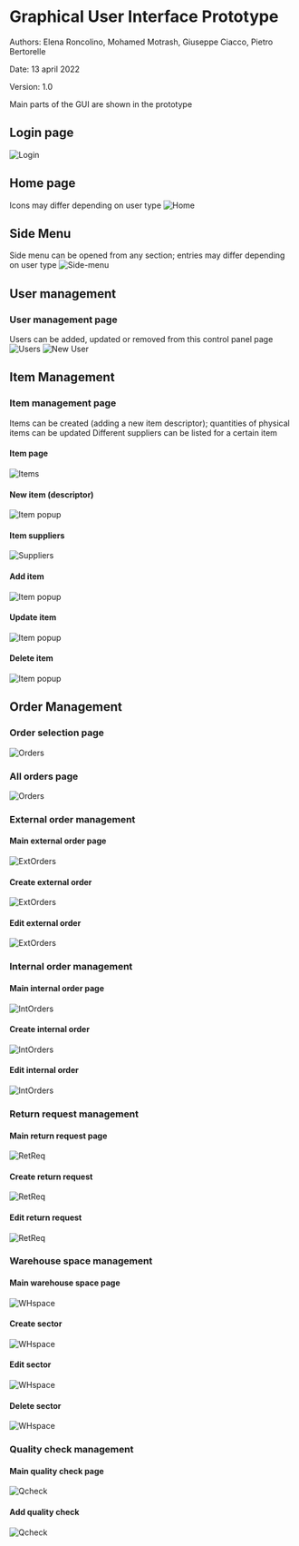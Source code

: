 # Graphical User Interface Prototype  

Authors: Elena Roncolino, Mohamed Motrash, Giuseppe Ciacco, Pietro Bertorelle

Date: 13 april 2022

Version: 1.0

Main parts of the GUI are shown in the prototype

## Login page
![Login](/gui_img/1_Login.png "Login")

## Home page
Icons may differ depending on user type
![Home](/gui_img/2_Home.png "Home")

## Side Menu
Side menu can be opened from any section; entries may differ depending on user type
![Side-menu](/gui_img/4_Side-menu.png "Side-menu")

## User management
### User management page 
Users can be added, updated or removed from this control panel page
![Users](/gui_img/5_Users.png "Users")
![New User](/gui_img/5_User_new.png "New User")

## Item Management
### Item management page
Items can be created (adding a new item descriptor); quantities of physical items can be updated
Different suppliers can be listed for a certain item
#### Item page
![Items](/gui_img/6_Items.png "Items")
#### New item (descriptor)
![Item popup](/gui_img/7_New_item_popup.png "Item popup")
#### Item suppliers
![Suppliers](/gui_img/7_Suppliers_List.png "Suppliers")
#### Add item
![Item popup](/gui_img/8_Add_item_popup.png "Item popup")
#### Update item
![Item popup](/gui_img/7_Update_item_popup.png "Item popup")
#### Delete item
![Item popup](/gui_img/9_Delete_item_popup.png "Item popup")


## Order Management
### Order selection page
![Orders](/gui_img/10_Orders.png "Orders")

### All orders page
![Orders](/gui_img/10_All_orders.png "Orders")

### External order management
#### Main external order page
![ExtOrders](/gui_img/11_External_orders.png "ExtOrders")

#### Create external order
![ExtOrders](/gui_img/12_Create_External_orders.png "ExtOrders")

#### Edit external order
![ExtOrders](/gui_img/13_Edit_External_Order.png "ExtOrders")

### Internal order management
#### Main internal order page
![IntOrders](/gui_img/14_Internal_orders.png "IntOrders")

#### Create internal order
![IntOrders](/gui_img/15_Create_Internal_orders.png "IntOrders")

#### Edit internal order
![IntOrders](/gui_img/16_Edit_Internal_order.png "IntOrders")

### Return request management
#### Main return request page
![RetReq](/gui_img/17_Return.png "RetReq")

#### Create return request
![RetReq](/gui_img/17_Return_Pop_up.png "RetReq")

#### Edit return request
![RetReq](/gui_img/18_Edit_return_pop_up.png "RetReq")

### Warehouse space management
#### Main warehouse space page
![WHspace](/gui_img/19_Warehouse_Space.png "WHspace")

#### Create sector
![WHspace](/gui_img/20_Add_Sector_Pop_up.png "WHspace")

#### Edit sector
![WHspace](/gui_img/21_Edit_Sector_pop_up.png "WHspace")

#### Delete sector
![WHspace](/gui_img/22_Delete_Sector_Pop_Up.png "WHspace")

### Quality check management
#### Main quality check page
![Qcheck](/gui_img/23_Quality_checks.png "Qcheck")

#### Add quality check
![Qcheck](/gui_img/24_Add_quality_check.png "Qcheck")
